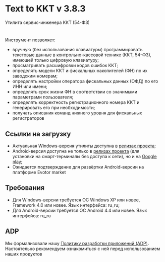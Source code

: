 # Text to KKT v 3.8.3

Утилита сервис-инженера ККТ (54-ФЗ)

#

Инструмент позволяет:
- вручную (без использования клавиатуры) программировать текстовые данные в контрольно-кассовой технике (ККТ, 54-ФЗ), имеющей только цифровую клавиатуру;
- просматривать расшифровки кодов ошибок ККТ;
- определять модели ККТ и фискальных накопителей (ФН) по их заводским номерам;
- определять настройки оператора фискальных данных (ОФД) по его ИНН или имени;
- определять срок жизни ФН в соответствии со значимыми параметрами пользователя;
- определять корректность регистрационного номера ККТ и генерировать его при необходимости;
- получать описания команд нижнего уровня для фискальных регистраторов

## Ссылки на загрузку

- Актуальная Windows-версия утилиты доступна в
[релизах проекта](https://github.com/adslbarxatov/TextToKKT/releases);
- Android-версия доступна не только в [релизах проекта](https://github.com/adslbarxatov/TextToKKT/releases) 
(для установки на смарт-терминалы без доступа к сети), но и на
[Google play](https://play.google.com/store/apps/details?id=com.RD_AAOW.TextToKKT);
- Ожидается подтверждение для развёртки Android-версии на платформе Evotor market

## Требования

- Для Windows-версии требуется ОС Windows XP или новее, Framework 4.0 или новее. Язык интерфейса: ru_ru;
- Для Android-версии требуется ОС Android 4.4 или новее. Язык интерфейса: ru_ru

## ADP

Мы формализовали нашу [Политику разработки приложений (ADP)](https://vk.com/@rdaaow_fupl-adp).
Настоятельно рекомендуем ознакомиться с ней перед использованием наших продуктов
